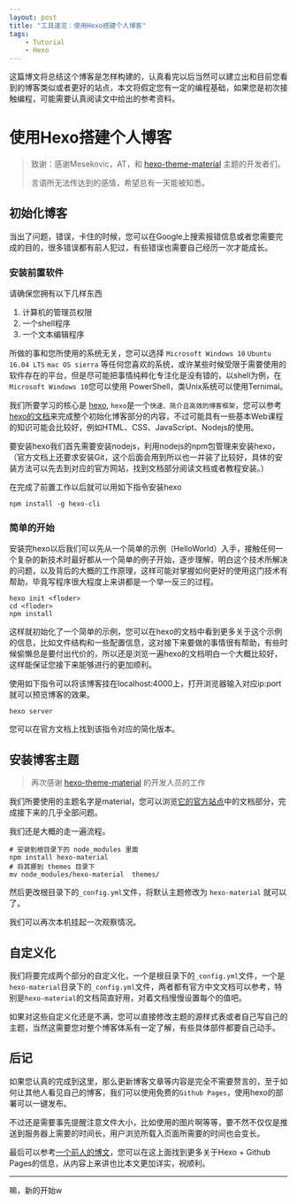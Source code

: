 ```yaml
---
layout: post
title: "工具速览：使用Hexo搭建个人博客"
tags:
    - Tutorial
    - Hexo
---
```

这篇博文将总结这个博客是怎样构建的，认真看完以后当然可以建立出和目前您看到的博客类似或者更好的站点，本文将假定您有一定的编程基础，如果您是初次接触编程，可能需要认真阅读文中给出的参考资料。

<!--more-->

# 使用Hexo搭建个人博客

> 致谢：感谢Mesekovic，AT，和 [hexo-theme-material](https://github.com/viosey/hexo-theme-material) 主题的开发者们。
> 
> 言语所无法传达到的感情，希望总有一天能被知悉。

## 初始化博客

当出了问题，错误，卡住的时候，您可以在Google上搜索报错信息或者您需要完成的目的，很多错误都有前人犯过，有些错误也需要自己经历一次才能成长。

### 安装前置软件
请确保您拥有以下几样东西
1. 计算机的管理员权限
2. 一个shell程序
3. 一个文本编辑程序

所做的事和您所使用的系统无关，您可以选择 `Microsoft Windows 10` `Ubuntu 16.04 LTS` `mac OS sierra` 等任何您喜欢的系统，或许某些时候受限于需要使用的软件存在的平台，但是尽可能把事情纯粹化专注化是没有错的，以shell为例，在`Microsoft Windows 10`您可以使用 PowerShell，类Unix系统可以使用Ternimal。 

我们所要学习的核心是 [hexo](https://hexo.io/), `hexo`是一个`快速、简介且高效的博客框架`，您可以参考[hexo的文档](https://hexo.io/zh-cn/docs/)来完成整个初始化博客部分的内容，不过可能具有一些基本Web课程的知识可能会比较好，例如HTML、CSS、JavaScript、Nodejs的使用。

要安装hexo我们首先需要安装nodejs，利用nodejs的npm包管理来安装hexo，（官方文档上还要求安装Git，这个后面会用到所以也一并装了比较好，具体的安装方法可以先去到对应的官方网站，找到文档部分阅读文档或者教程安装。）

在完成了前置工作以后就可以用如下指令安装hexo

```shell
npm install -g hexo-cli
```

### 简单的开始

安装完hexo以后我们可以先从一个简单的示例（HelloWorld）入手，接触任何一个复杂的新技术时最好都从一个简单的例子开始，逐步理解，明白这个技术所解决的问题，以及背后的大概的工作原理，这样可能对掌握如何更好的使用这门技术有帮助，毕竟写程序很大程度上来讲都是一个举一反三的过程。

```shell
hexo init <floder>
cd <floder>
npm install
```
这样就初始化了一个简单的示例，您可以在hexo的文档中看到更多关于这个示例的信息，比如文件结构和一些配置信息，这对接下来要做的事情很有帮助，有些时候偷懒总是要付出代价的，所以还是浏览一遍hexo的文档明白一个大概比较好，这样能保证您接下来能够进行的更加顺利。

使用如下指令可以将该博客挂在localhost:4000上，打开浏览器输入对应ip:port就可以预览博客的效果。

```shell
hexo server
```

您可以在官方文档上找到该指令对应的简化版本。

## 安装博客主题

> 再次感谢 [hexo-theme-material](https://github.com/viosey/hexo-theme-material#quick-start-%E5%BF%AB%E9%80%9F%E5%BC%80%E5%A7%8B) 的开发人员的工作

我们所要使用的主题名字是material，您可以浏览[它的官方站点](https://material.viosey.com/)中的文档部分，完成接下来的几乎全部问题。

我们还是大概的走一遍流程。

```shell
# 安装到根目录下的 node_modules 里面
npm install hexo-material
# 将其挪到 themes 目录下
mv node_modules/hexo-material  themes/
```

然后更改根目录下的`_config.yml`文件，将默认主题修改为 `hexo-material` 就可以了。

我们可以再次本机挂起一次观察情况。

## 自定义化

我们将要完成两个部分的自定义化，一个是根目录下的`_config.yml`文件，一个是`hexo-material`目录下的`_config.yml`文件，两者都有官方中文文档可以参考，特别是`hexo-material`的文档简直好用，对着文档慢慢设置每个的值吧。

如果对这些自定义化还是不满，您可以直接修改主题的源样式表或者自己写自己的主题，当然这需要您对整个博客体系有一定了解，有些具体部件都要自己动手。

## 后记

如果您认真的完成到这里，那么更新博客文章等内容是完全不需要赘言的，至于如何让其他人看见自己的博客，我们可以使用免费的`Github Pages`，使用hexo的部署可以一键发布。

不过还是需要事先提醒注意文件大小，比如使用的图片啊等等，要不然不仅仅是推送到服务器上需要的时间长，用户浏览所载入页面所需要的时间也会变长。

最后可以参考[一个前人的博文](https://linghucong.js.org/2016/04/15/2016-04-15-hexo-github-pages-blog/)，您可以在这上面找到更多关于Hexo + Github Pages的信息，从内容上来讲也比本文更加详实，祝顺利。

---

嘛，新的开始w